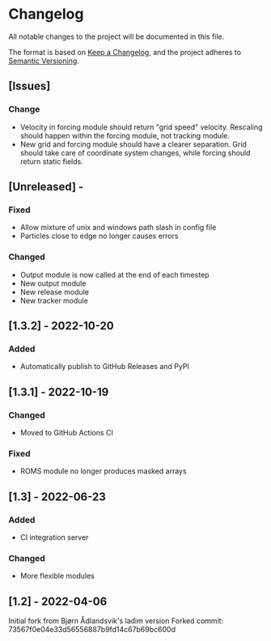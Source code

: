 # Changelog

All notable changes to the project will be documented in this file.

The format is based on [Keep a Changelog](https://keepachangelog.com/en/1.0.0/),
and the project adheres to [Semantic Versioning](https://semver.org/spec/v2.0.0.html).

## [Issues]
### Change
- Velocity in forcing module should return "grid speed" velocity. Rescaling
  should happen within the forcing module, not tracking module.
- New grid and forcing module should have a clearer separation. Grid should
  take care of coordinate system changes, while forcing should return static
  fields.

## [Unreleased] - 
### Fixed
- Allow mixture of unix and windows path slash in config file
- Particles close to edge no longer causes errors
### Changed
- Output module is now called at the end of each timestep
- New output module
- New release module
- New tracker module

## [1.3.2] - 2022-10-20
### Added
- Automatically publish to GitHub Releases and PyPI


## [1.3.1] - 2022-10-19
### Changed
- Moved to GitHub Actions CI
### Fixed
- ROMS module no longer produces masked arrays


## [1.3] - 2022-06-23
### Added
- CI integration server
### Changed
- More flexible modules


## [1.2] - 2022-04-06


Initial fork from Bjørn Ådlandsvik's ladim version
Forked commit: 73567f0e04e33d56556887b9fd14c67b69bc600d
